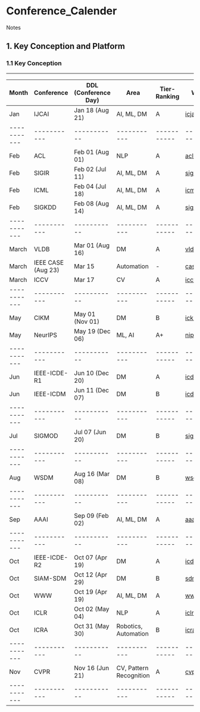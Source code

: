 # Conference_Calender
Notes 
## 1. Key Conception and Platform

### 1.1 Key Conception
----------------------------------------------
| Month | Conference | DDL (Conference Day) | Area | Tier-Ranking | Website |
| ----------- | ----------- | ----------- | ----------- | ----------- | ----------- |
| Jan | IJCAI | Jan 18 (Aug 21) | AI, ML, DM | A | [icjai2022](https://www.ijcai.org/future_conferences) |
| ----------- | ----------- | ----------- | ----------- | ----------- | ----------- |
| Feb | ACL | Feb 01 (Aug 01) | NLP | A | [acl2021](https://2021.aclweb.org) |
| Feb | SIGIR | Feb 02 (Jul 11) | AI, ML, DM | A | [sigir2021](https://sigir.org/sigir2021/) |
| Feb | ICML  | Feb 04 (Jul 18) | AI, ML, DM | A | [icml2022](https://icml.cc/Conferences/FutureMeetings) |
| Feb | SIGKDD  | Feb 08 (Aug 14) | AI, ML, DM | A | [sigkdd2022](https://www.kdd.org/calls/view/call-for-bids-to-host-kdd-2022-and-later) |
| ----------- | ----------- | ----------- | ----------- | ----------- | ----------- |
| March | VLDB  | Mar 01 (Aug 16) | DM | A | [vldb2021](https://vldb.org/2021/) |
| March | IEEE CASE (Aug 23)  | Mar 15 | Automation | - | [case2021](https://case2021.sciencesconf.org/) |
| March | ICCV  | Mar 17 | CV | A | [iccv2021](http://iccv2021.thecvf.com) |
| ----------- | ----------- | ----------- | ----------- | ----------- | ----------- |
| May | CIKM  | May 01 (Nov 01) | DM | B | [ickm2021](https://www.cikm2021.org) |
| May | NeurIPS  | May 19 (Dec 06) | ML, AI | A+ | [nips2021](https://nips.cc/) |
| ----------- | ----------- | ----------- | ----------- | ----------- | ----------- |
| Jun | IEEE-ICDE-R1  | Jun 10 (Dec 20) | DM | A | [icde2021](https://icde2021.gr/) |
| Jun | IEEE-ICDM  | Jun 11 (Dec 07) | DM | B | [icdm2021](https://icdm2021.auckland.ac.nz/) |
| ----------- | ----------- | ----------- | ----------- | ----------- | ----------- |
| Jul | SIGMOD | Jul 07 (Jun 20) | DM | B | [sigmod2022](https://2021.sigmod.org/index.shtml) |
| ----------- | ----------- | ----------- | ----------- | ----------- | ----------- |
| Aug | WSDM  | Aug 16 (Mar 08) | DM | B | [wsdm2022](http://www.wsdm-conference.org/calls.php) |
| ----------- | ----------- | ----------- | ----------- | ----------- | ----------- |
| Sep | AAAI  | Sep 09 (Feb 02) | AI, ML, DM | A | [aaai2021](https://aaai.org/Conferences/AAAI-21) |
| ----------- | ----------- | ----------- | ----------- | ----------- | ----------- |
| Oct | IEEE-ICDE-R2  | Oct 07 (Apr 19) | DM | A | [icde2021](https://icde2021.gr/) |
| Oct | SIAM-SDM  | Oct 12 (Apr 29) | DM | B | [sdm2021](https://www.siam.org/conferences/cm/conference/sdm21) |
| Oct | WWW  | Oct 19 (Apr 19) | AI, ML, DM | A | [www2021](https://www2021.thewebconf.org/) |
| Oct | ICLR  | Oct 02 (May 04) | NLP | A | [iclr2021](https://iclr.cc/Conferences/2021) |
| Oct | ICRA  | Oct 31 (May 30) | Robotics, Automation | B | [icra2021](https://www.icra2022.org/) |
| ----------- | ----------- | ----------- | ----------- | ----------- | ----------- |
| Nov | CVPR  | Nov 16 (Jun 21) | CV, Pattern Recognition | A | [cvpr2021](http://cvpr2021.thecvf.com) |
| ----------- | ----------- | ----------- | ----------- | ----------- | ----------- |







